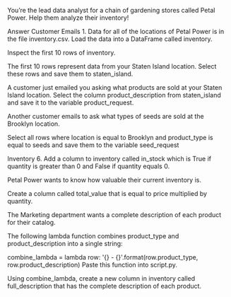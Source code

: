 You’re the lead data analyst for a chain of gardening stores called Petal Power. Help them analyze their inventory!

Answer Customer Emails 1. Data for all of the locations of Petal Power is in the file inventory.csv. Load the data into a DataFrame called inventory.

Inspect the first 10 rows of inventory.

The first 10 rows represent data from your Staten Island location. Select these rows and save them to staten_island.

A customer just emailed you asking what products are sold at your Staten Island location. Select the column product_description from staten_island and save it to the variable product_request.

Another customer emails to ask what types of seeds are sold at the Brooklyn location.

Select all rows where location is equal to Brooklyn and product_type is equal to seeds and save them to the variable seed_request

Inventory 6. Add a column to inventory called in_stock which is True if quantity is greater than 0 and False if quantity equals 0.

Petal Power wants to know how valuable their current inventory is.

Create a column called total_value that is equal to price multiplied by quantity.

The Marketing department wants a complete description of each product for their catalog.

The following lambda function combines product_type and product_description into a single string:

combine_lambda = lambda row:
'{} - {}'.format(row.product_type, row.product_description) Paste this function into script.py.

Using combine_lambda, create a new column in inventory called full_description that has the complete description of each product.
